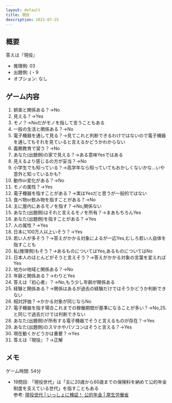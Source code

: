 ```yaml
---
layout: default
title: 現役
description: 2021-07-25
---
```


## 概要

答えは『現役』

- 推理側: 03
- 出題側: (・9
- オプション: なし

## ゲーム内容

1. 娯楽と関係ある？→No
2. 見える？→Yes
3. モノ？→Noだがモノを指して言うこともある
4. 一般の生活と関係ある？→No
5. 電子機器を通して見る？→見てこれと判断できるわけではないので電子機器を通してもそれを見ていると言えるかどうかわからない
6. 義務教育で習う？→No
7. あなた(出題側)の家で見える？→ある意味Yesではある
8. 見えるより感じるの方が妥当？→No
9. 小学生でも知っている？→高学年なら知っていてもおかしくないかな…いや意外と知っているかも?
10. 動作or変化がある？→No
11. モノの属性？→Yes
12. 電子機器を指すことがある？→実はYesだと思うが一般的ではない
13. 食べ物or飲み物を指すことがある？→No
14. 主に屋内にあるモノを指す？→No,関係ない
15. あなた(出題側)はそれと言えるモノを所有？→まあもちろんYes
16. あなた(出題側)を指すことがある？→Yes
17. 人の属性？→Yes
18. 日本に100万人以上いそう？→Yes
19. 若い人が多そう？→答えがかかる対象によるが一応Yes,むしろ若い人自体を指すことも
20. 私(推理側)もそう？→あるものについてはYes,あるものについてはNo
21. 日本人のほとんどがそうと言えそう？→答えがかかる対象の言葉を変えればYes
22. 地方or地域と関係ある？→No
23. 年齢と関係ある？→わりとYes
24. 答えは『初心者』？→No,もう少し年齢が関係ある
25. 経験と関係ある？→関係はあるが過去の経験だけではそうかどうか判断できない
26. 相対評価？→かかる対象が同じならNo
27. 電子機器を指す場合これまでの稼働期間が基準になることが多い？→No,25.と同じで過去だけでは判断できない
28. あなた(出題側)が所有する電子機器でそうと言えるものが存在？→Yes
29. あなた(出題側)のスマホやパソコンはそうと言える？→Yes
30. 現在動くかどうかは重要？→Yes
31. 答えは『現役』？→正解

## メモ

ゲーム時間: 54分

- 19問目: 「現役世代」は「主に20歳から60歳までの保険料を納めて公的年金制度を支えている世代」を指すこともある  
  参考: [現役世代 | いっしょに検証！ 公的年金 | 厚生労働省](https://www.mhlw.go.jp/nenkinkenshou/glossary/ka/ka_gennekisedai.html)
